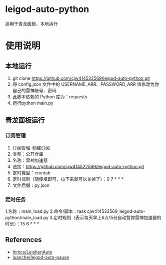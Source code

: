 # leigod-auto-python
适用于青龙面板，本地运行
# 使用说明
## 本地运行
1. git clone https://github.com/cjw414522569/leigod-auto-python.git
2. 将 config.json 文件中的 USERNAME_ARR、PASSWORD_ARR 值修改为你自己的雷神账号、密码
3. 此脚本依赖的 Python 库为：requests
4. 运行python main.py

## 青龙面板运行
### 订阅管理
1. 订阅管理-创建订阅
2. 类型：公开仓库
3. 名称：雷神加速器
4. 链接：https://github.com/cjw414522569/leigod-auto-python.git
5. 定时类型：crontab
6. 定时规则（随便填即可，拉下来就可以关掉了）：0 7 * * *
7. 文件后缀：py json

### 定时任务
1.名称：main_load.py
2.命令/脚本：task cjw414522569_leigod-auto-python/main_load.py
3.定时规则（表示每天早上6点15分自动暂停雷神加速器的时长）：15 6 * * *


## References
- [himcs/LeishenAuto](https://github.com/himcs/LeishenAuto)
- [luanche/leigod-auto-pause](https://github.com/luanche/leigod-auto-pause)
